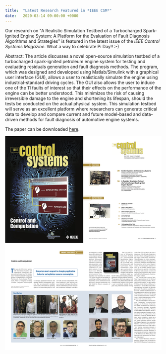```yaml
---
title:  "Latest Research Featured in *IEEE CSM*"
date:   2020-03-14 09:00:00 +0000
---
```


Our research on "A Realistic Simulation Testbed of a Turbocharged Spark-Ignited Engine System: A Platform for the Evaluation of Fault Diagnosis Algorithms and Strategies" is featured in the latest issue of the *IEEE Control Systems Magazine*. What a way to celebrate Pi Day!! :-)

Abstract: The article discusses a novel open-source simulation testbed of a turbocharged spark-ignited petroleum engine system for testing and evaluating residuals generation and fault diagnosis methods. The program, which was designed and developed using Matlab/Simulink with a graphical user interface (GUI), allows a user to realistically simulate the engine using industrial-standard driving cycles. The GUI also allows the user to induce one of the 11 faults of interest so that their effects on the performance of the engine can be better understood. This minimizes the risk of causing irreversible damage to the engine and shortening its lifespan, should the tests be conducted on the actual physical system. This simulation testbed will serve as an excellent platform where researchers can generate critical data to develop and compare current and future model-based and data-driven methods for fault diagnosis of automotive engine systems.

The paper can be downloaded [here](https://ieeexplore.ieee.org/document/9036118).

<img src="/assets/Figures/IEEECSM.png" width="840">
